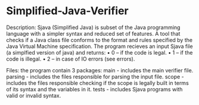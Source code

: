 # Simplified-Java-Verifier
Description:
Sjava (Simplified Java) is subset of the Java programming language with a simpler syntax and reduced set of features.
A tool that checks if a Java class file conforms to the format and rules specified by the Java Virtual Machine specification.
The program recieves an input Sjava file (a simplfied version of java) and returns:
  • 0 – if the code is legal.
  • 1 – if the code is illegal.
  • 2 – in case of IO errors (see errors).  

Files:
the program contain 3 packages:
main - includes the main verifier file.
parsing - includes the files responsible for parsing the input file.
scope - includes the files responsible checking if the scope is legally built in terms of its syntax and the variables in it.
tests - includes Sjava programs with valid or invalid syntax.
